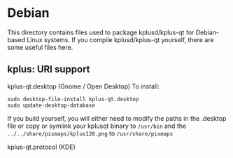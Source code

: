 
Debian
====================
This directory contains files used to package kplusd/kplus-qt
for Debian-based Linux systems. If you compile kplusd/kplus-qt yourself, there are some useful files here.

## kplus: URI support ##


kplus-qt.desktop  (Gnome / Open Desktop)
To install:

	sudo desktop-file-install kplus-qt.desktop
	sudo update-desktop-database

If you build yourself, you will either need to modify the paths in
the .desktop file or copy or symlink your kplusqt binary to `/usr/bin`
and the `../../share/pixmaps/kplus128.png` to `/usr/share/pixmaps`

kplus-qt.protocol (KDE)

